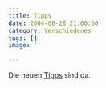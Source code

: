 ```yaml
---
title: Tipps
date: 2004-06-28 21:00:00
category: Verschiedenes
tags: []
image: ''

---
```


Die neuen [Tipps](/category/tipps/) sind da.
